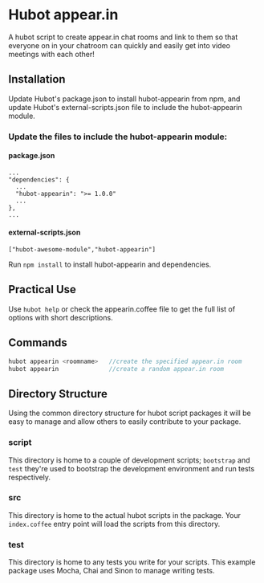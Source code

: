 # Hubot appear.in

A hubot script to create appear.in chat rooms and link to them so that 
everyone on in your chatroom can quickly and easily get into video meetings with
each other!

## Installation

Update Hubot's package.json to install hubot-appearin from npm, and update Hubot's external-scripts.json file to include the hubot-appearin module.

### Update the files to include the hubot-appearin module:

#### package.json
    ...
    "dependencies": {
      ...
      "hubot-appearin": ">= 1.0.0"
      ...
    },
    ...

#### external-scripts.json
    ["hubot-awesome-module","hubot-appearin"]

Run `npm install` to install hubot-appearin and dependencies.

## Practical Use

Use `hubot help` or check the appearin.coffee file to get the full list of options with short descriptions.

## Commands

```javascript
hubot appearin <roomname>   //create the specified appear.in room
hubot appearin              //create a random appear.in room
```

## Directory Structure

Using the common directory structure for hubot script packages it will be easy
to manage and allow others to easily contribute to your package.

### script

This directory is home to a couple of development scripts; `bootstrap` and `test`
they're used to bootstrap the development environment and run tests
respectively.

### src

This directory is home to the actual hubot scripts in the package. Your
`index.coffee` entry point will load the scripts from this directory.

### test

This directory is home to any tests you write for your scripts. This example
package uses Mocha, Chai and Sinon to manage writing tests.